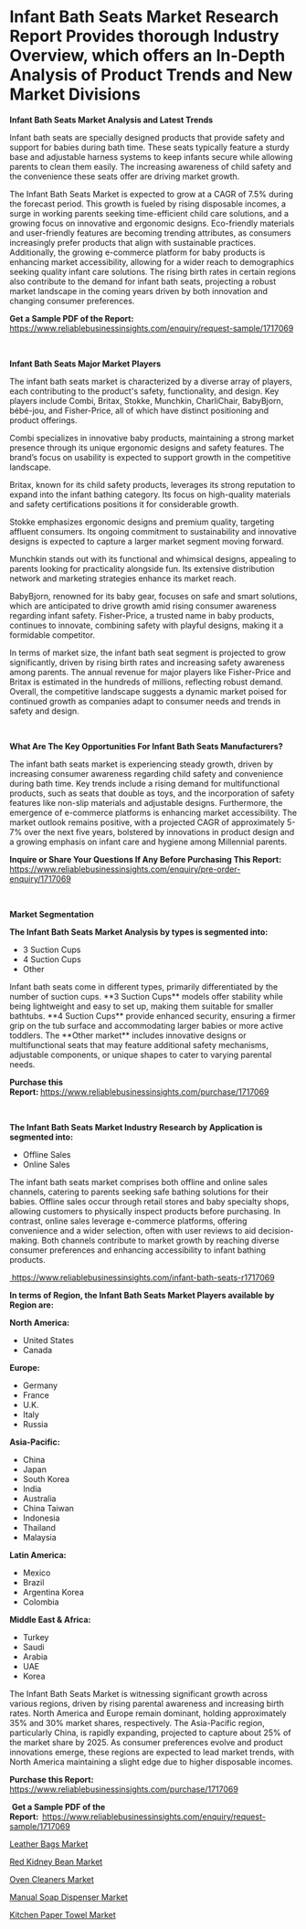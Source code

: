 <p><h1>Infant Bath Seats Market Research Report Provides thorough Industry Overview, which offers an In-Depth Analysis of Product Trends and New Market Divisions</h1></p><p><strong>Infant Bath Seats Market Analysis and Latest Trends</strong></p>
<p><p>Infant bath seats are specially designed products that provide safety and support for babies during bath time. These seats typically feature a sturdy base and adjustable harness systems to keep infants secure while allowing parents to clean them easily. The increasing awareness of child safety and the convenience these seats offer are driving market growth.</p><p>The Infant Bath Seats Market is expected to grow at a CAGR of 7.5% during the forecast period. This growth is fueled by rising disposable incomes, a surge in working parents seeking time-efficient child care solutions, and a growing focus on innovative and ergonomic designs. Eco-friendly materials and user-friendly features are becoming trending attributes, as consumers increasingly prefer products that align with sustainable practices. Additionally, the growing e-commerce platform for baby products is enhancing market accessibility, allowing for a wider reach to demographics seeking quality infant care solutions. The rising birth rates in certain regions also contribute to the demand for infant bath seats, projecting a robust market landscape in the coming years driven by both innovation and changing consumer preferences.</p></p>
<p><strong>Get a Sample PDF of the Report:&nbsp;</strong> <a href="https://www.reliablebusinessinsights.com/enquiry/request-sample/1717069?utm_campaign=117&utm_medium=2&utm_source=Github&utm_content=ia&utm_term=05022025&utm_id=infant-bath-seats">https://www.reliablebusinessinsights.com/enquiry/request-sample/1717069</a></p>
<p>&nbsp;</p>
<p><strong>Infant Bath Seats Major Market Players</strong></p>
<p><p>The infant bath seats market is characterized by a diverse array of players, each contributing to the product's safety, functionality, and design. Key players include Combi, Britax, Stokke, Munchkin, CharliChair, BabyBjorn, bébé-jou, and Fisher-Price, all of which have distinct positioning and product offerings. </p><p>Combi specializes in innovative baby products, maintaining a strong market presence through its unique ergonomic designs and safety features. The brand’s focus on usability is expected to support growth in the competitive landscape.</p><p>Britax, known for its child safety products, leverages its strong reputation to expand into the infant bathing category. Its focus on high-quality materials and safety certifications positions it for considerable growth.</p><p>Stokke emphasizes ergonomic designs and premium quality, targeting affluent consumers. Its ongoing commitment to sustainability and innovative designs is expected to capture a larger market segment moving forward.</p><p>Munchkin stands out with its functional and whimsical designs, appealing to parents looking for practicality alongside fun. Its extensive distribution network and marketing strategies enhance its market reach.</p><p>BabyBjorn, renowned for its baby gear, focuses on safe and smart solutions, which are anticipated to drive growth amid rising consumer awareness regarding infant safety. Fisher-Price, a trusted name in baby products, continues to innovate, combining safety with playful designs, making it a formidable competitor.</p><p>In terms of market size, the infant bath seat segment is projected to grow significantly, driven by rising birth rates and increasing safety awareness among parents. The annual revenue for major players like Fisher-Price and Britax is estimated in the hundreds of millions, reflecting robust demand. Overall, the competitive landscape suggests a dynamic market poised for continued growth as companies adapt to consumer needs and trends in safety and design.</p></p>
<p>&nbsp;</p>
<p><strong>What Are The Key Opportunities For Infant Bath Seats Manufacturers?</strong></p>
<p><p>The infant bath seats market is experiencing steady growth, driven by increasing consumer awareness regarding child safety and convenience during bath time. Key trends include a rising demand for multifunctional products, such as seats that double as toys, and the incorporation of safety features like non-slip materials and adjustable designs. Furthermore, the emergence of e-commerce platforms is enhancing market accessibility. The market outlook remains positive, with a projected CAGR of approximately 5-7% over the next five years, bolstered by innovations in product design and a growing emphasis on infant care and hygiene among Millennial parents.</p></p>
<p><strong>Inquire or Share Your Questions If Any Before Purchasing This Report:</strong> <a href="https://www.reliablebusinessinsights.com/enquiry/pre-order-enquiry/1717069?utm_campaign=117&utm_medium=2&utm_source=Github&utm_content=ia&utm_term=05022025&utm_id=infant-bath-seats">https://www.reliablebusinessinsights.com/enquiry/pre-order-enquiry/1717069</a></p>
<p>&nbsp;</p>
<p><strong>Market Segmentation</strong></p>
<p><strong>The Infant Bath Seats Market Analysis by types is segmented into:</strong></p>
<p><ul><li>3 Suction Cups</li><li>4 Suction Cups</li><li>Other</li></ul></p>
<p><p>Infant bath seats come in different types, primarily differentiated by the number of suction cups. **3 Suction Cups** models offer stability while being lightweight and easy to set up, making them suitable for smaller bathtubs. **4 Suction Cups** provide enhanced security, ensuring a firmer grip on the tub surface and accommodating larger babies or more active toddlers. The **Other market** includes innovative designs or multifunctional seats that may feature additional safety mechanisms, adjustable components, or unique shapes to cater to varying parental needs.</p></p>
<p><strong>Purchase this Report:&nbsp;</strong><a href="https://www.reliablebusinessinsights.com/purchase/1717069?utm_campaign=117&utm_medium=2&utm_source=Github&utm_content=ia&utm_term=05022025&utm_id=infant-bath-seats">https://www.reliablebusinessinsights.com/purchase/1717069</a></p>
<p>&nbsp;</p>
<p><strong>The Infant Bath Seats Market Industry Research by Application is segmented into:</strong></p>
<p><ul><li>Offline Sales</li><li>Online Sales</li></ul></p>
<p><p>The infant bath seats market comprises both offline and online sales channels, catering to parents seeking safe bathing solutions for their babies. Offline sales occur through retail stores and baby specialty shops, allowing customers to physically inspect products before purchasing. In contrast, online sales leverage e-commerce platforms, offering convenience and a wider selection, often with user reviews to aid decision-making. Both channels contribute to market growth by reaching diverse consumer preferences and enhancing accessibility to infant bathing products.</p></p>
<p><a href="https://www.reliablebusinessinsights.com/infant-bath-seats-r1717069?utm_campaign=117&utm_medium=2&utm_source=Github&utm_content=ia&utm_term=05022025&utm_id=infant-bath-seats">&nbsp;https://www.reliablebusinessinsights.com/infant-bath-seats-r1717069</a></p>
<p><strong>In terms of Region, the Infant Bath Seats Market Players available by Region are:</strong></p>
<p>
    <p> <strong> North America: </strong>
        <ul>
            <li>United States</li>
            <li>Canada</li>
        </ul>
        </p> 
    <p> <strong> Europe: </strong>
        <ul>
            <li>Germany</li>
            <li>France</li>
            <li>U.K.</li>
            <li>Italy</li>
            <li>Russia</li>
        </ul>
        </p> 
    <p> <strong> Asia-Pacific: </strong>
        <ul>
            <li>China</li>
            <li>Japan</li>
            <li>South Korea</li>
            <li>India</li>
            <li>Australia</li>
            <li>China Taiwan</li>
            <li>Indonesia</li>
            <li>Thailand</li>
            <li>Malaysia</li>
        </ul>
        </p> 
    <p> <strong> Latin America: </strong>
        <ul>
            <li>Mexico</li>
            <li>Brazil</li>
            <li>Argentina Korea</li>
            <li>Colombia</li>
        </ul>
        </p> 
    <p> <strong> Middle East & Africa: </strong>
        <ul>
            <li>Turkey</li>
            <li>Saudi</li>
            <li>Arabia</li>
            <li>UAE</li>
            <li>Korea</li>
        </ul>
    </p>
    </p>
<p><p>The Infant Bath Seats Market is witnessing significant growth across various regions, driven by rising parental awareness and increasing birth rates. North America and Europe remain dominant, holding approximately 35% and 30% market shares, respectively. The Asia-Pacific region, particularly China, is rapidly expanding, projected to capture about 25% of the market share by 2025. As consumer preferences evolve and product innovations emerge, these regions are expected to lead market trends, with North America maintaining a slight edge due to higher disposable incomes.</p></p>
<p><strong>Purchase this Report: </strong><a href="https://www.reliablebusinessinsights.com/purchase/1717069?utm_campaign=117&utm_medium=2&utm_source=Github&utm_content=ia&utm_term=05022025&utm_id=infant-bath-seats">https://www.reliablebusinessinsights.com/purchase/1717069</a></p>
<p>&nbsp;<strong>Get a Sample PDF of the Report:&nbsp;&nbsp;</strong><a href="https://www.reliablebusinessinsights.com/enquiry/request-sample/1717069?utm_campaign=117&utm_medium=2&utm_source=Github&utm_content=ia&utm_term=05022025&utm_id=infant-bath-seats">https://www.reliablebusinessinsights.com/enquiry/request-sample/1717069</a></p>
<p><strong></strong></p>
<p><p><a href="https://github.com/hedbomkrahe/Market-Research-Report-List-1/blob/main/leather-bags-market.md?utm_campaign=117&utm_medium=2&utm_source=Github&utm_content=ia&utm_term=05022025&utm_id=infant-bath-seats">Leather Bags Market</a></p><p><a href="https://github.com/chongseney974/Market-Research-Report-List-1/blob/main/red-kidney-bean-market.md?utm_campaign=117&utm_medium=2&utm_source=Github&utm_content=ia&utm_term=05022025&utm_id=infant-bath-seats">Red Kidney Bean Market</a></p><p><a href="https://github.com/lateshab69/Market-Research-Report-List-1/blob/main/oven-cleaners-market.md?utm_campaign=117&utm_medium=2&utm_source=Github&utm_content=ia&utm_term=05022025&utm_id=infant-bath-seats">Oven Cleaners Market</a></p><p><a href="https://github.com/rosalinebhakta48/Market-Research-Report-List-1/blob/main/manual-soap-dispenser-market.md?utm_campaign=117&utm_medium=2&utm_source=Github&utm_content=ia&utm_term=05022025&utm_id=infant-bath-seats">Manual Soap Dispenser Market</a></p><p><a href="https://github.com/nathaliehurles7142/Market-Research-Report-List-1/blob/main/kitchen-paper-towel-market.md?utm_campaign=117&utm_medium=2&utm_source=Github&utm_content=ia&utm_term=05022025&utm_id=infant-bath-seats">Kitchen Paper Towel Market</a></p></p>